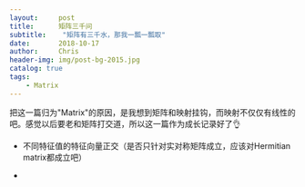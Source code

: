 ```yaml
---
layout:     post
title:      矩阵三千问
subtitle:    "矩阵有三千水，那我一瓢一瓢取"
date:       2018-10-17
author:     Chris
header-img: img/post-bg-2015.jpg
catalog: true
tags:
    - Matrix
---
```


把这一篇归为"Matrix"的原因，是我想到矩阵和映射挂钩，而映射不仅仅有线性的吧。感觉以后要老和矩阵打交道，所以这一篇作为成长记录好了👌

* 不同特征值的特征向量正交（是否只针对实对称矩阵成立，应该对Hermitian matrix都成立吧）

* 
